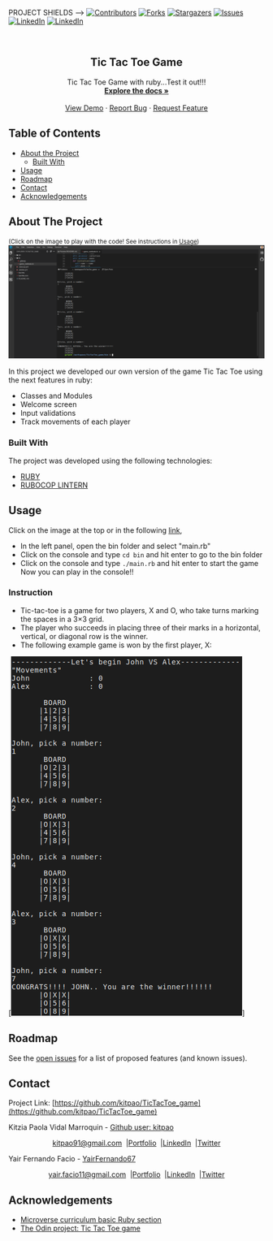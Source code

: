  PROJECT SHIELDS -->
[![Contributors][contributors-shield]][contributors-url]
[![Forks][forks-shield]][forks-url]
[![Stargazers][stars-shield]][stars-url]
[![Issues][issues-shield]][issues-url]
[![LinkedIn][linkedin-shield]][linkedin-url]
[![LinkedIn][linkedin-shield2]][linkedin-url2]

<!-- PROJECT LOGO -->
<br />
<p align="center">
  <h2 align="center"> Tic Tac Toe Game </h2>
  <p align="center">
      Tic Tac Toe Game with ruby...Test it out!!!
    <br />
    <a href="https://github.com/kitpao/TicTacToe_game"><strong>Explore the docs »</strong></a>
    <br />
    <br />
    <a href="https://github.com/kitpao/TicTacToe_game">View Demo</a>
    ·
    <a href="https://github.com/kitpao/TicTacToe_game/issues">Report Bug</a>
    ·
    <a href="https://github.com/kitpao/TicTacToe_game/issues">Request Feature</a>
  </p>
</p>

## Table of Contents
* [About the Project](#about-the-project)
  * [Built With](#built-with)
* [Usage](#usage)
* [Roadmap](#roadmap)
* [Contact](#contact)
* [Acknowledgements](#acknowledgements)
<!-- ABOUT THE PROJECT -->

## About The Project
<small>(Click on the image to play with the code! See instructions in [Usage](#usage))</small>
[![Product Name Screen Shot][product-screenshot]](https://gitpod.io/github.com/kitpao/TicTacToe_game)

In this project we developed our own version of the game Tic Tac Toe using the next features in ruby:
* Classes and Modules
* Welcome screen
* Input validations
* Track movements of each player

### Built With
The project was developed using the following technologies:
- [RUBY](https://www.ruby-lang.org/es/)
- [RUBOCOP LINTERN](https://github.com/microverseinc/linters-config/tree/master/ruby)

## Usage

Click on the image at the top or in the following [link](https://gitpod.io/github.com/kitpao/TicTacToe_game),

* In the left panel, open the bin folder and select "main.rb"
* Click on the console and type `cd bin` and hit enter to go to the bin folder
* Click on the console and type `./main.rb` and hit enter to start the game
Now you can play in the console!!

<h3>Instruction</h3>

* Tic-tac-toe is a game for two players, X and O, who take turns marking the spaces in a 3×3 grid. 
* The player who succeeds in placing three of their marks in a horizontal, vertical, or diagonal row is the winner.
* The following example game is won by the first player, X:

[![Product Name Screen Shot][product-example]]

## Roadmap

See the [open issues](https://github.com/kitpao/TicTacToe_game/issues) for a list of proposed features (and known issues).

## Contact
<p align="center">

  Project Link: [https://github.com/kitpao/TicTacToe_game](https://github.com/kitpao/TicTacToe_game)

<p align="center">
  
  Kitzia Paola Vidal Marroquin - [Github user: kitpao](https://github.com/kitpao)
</p>
<p align="center" style="display: flex; justify-content: center; align-items: center;">
    <a target="_blank" href="https://mail.google.com/mail/?view=cm&fs=1&tf=1&to=kitpao91@gmail.com">
      kitpao91@gmail.com
    </a> &nbsp; |
    <a target="_blank" href="https://github.com/kitpao/Personal_Projects">
        Portfolio
    </a> &nbsp; |
    <a target="_blank" href="https://www.linkedin.com/in/kitzia-paola-vidal/">
      LinkedIn
    </a> &nbsp; |
    <a target="_blank" href="https://twitter.com/Kitpao1">
      Twitter
    </a>
</p>

<p align="center">
  
  Yair Fernando Facio - [YairFernando67](https://github.com/YairFernando67)
</p>
<p align="center" style="display: flex; justify-content: center; align-items: center;">
    <a target="_blank" href="https://mail.google.com/mail/?view=cm&fs=1&tf=1&to=yair.facio11@gmail.com">
      yair.facio11@gmail.com
    </a> &nbsp; |
    <a target="_blank" href="https://yairfernando67.github.io/Portfolio/">
        Portfolio
    </a> &nbsp; |
    <a target="_blank" href="https://www.linkedin.com/in/softwaredeveloperyairfacio/">
      LinkedIn
    </a> &nbsp; |
    <a target="_blank" href="https://twitter.com/YairFernando18">
      Twitter
    </a>
</p>

## Acknowledgements
- [Microverse curriculum basic Ruby section](https://www.microverse.org/?grsf=6ns691)
- [The Odin project: Tic Tac Toe game](https://www.theodinproject.com/courses/ruby-programming/lessons/oop)

<!-- MARKDOWN LINKS & IMAGES -->
[contributors-shield]: https://img.shields.io/github/contributors/kitpao/TicTacToe_game.svg?style=flat-square
[contributors-url]: https://github.com/kitpao/TicTacToe_game/graphs/contributors
[forks-shield]: https://img.shields.io/github/forks/kitpao/TicTacToe_game.svg?style=flat-square
[forks-url]: https://github.com/kitpao/TicTacToe_game/network/members
[stars-shield]: https://img.shields.io/github/stars/kitpao/TicTacToe_game.svg?style=flat-square
[stars-url]: https://github.com/kitpao/TicTacToe_game/stargazers
[issues-shield]: https://img.shields.io/github/issues/kitpao/TicTacToe_game.svg?style=flat-square
[issues-url]: https://github.com/kitpao/TicTacToe_game/issues
[license-shield]: https://img.shields.io/github/license/kitpao/TicTacToe_game.svg?style=flat-square
[license-url]: https://github.com/kitpao/TicTacToe_game/blob/master/LICENSE.txt
[linkedin-shield]: https://img.shields.io/badge/-LinkedIn-black.svg?style=flat-square&logo=linkedin&colorB=555
[linkedin-url]: https://www.linkedin.com/in/kitzia-paola-vidal/
[linkedin-shield2]: https://img.shields.io/badge/-LinkedIn-black.svg?style=flat-square&logo=linkedin&colorB=555
[linkedin-url2]: https://www.linkedin.com/in/softwaredeveloperyairfacio/
[product-screenshot]: img/logo.png
[product-example]: img/example.png